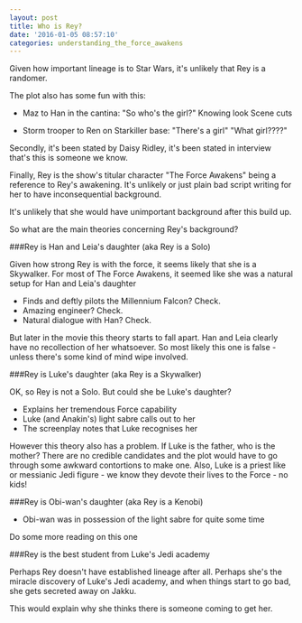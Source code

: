 ```yaml
---
layout: post
title: Who is Rey?
date: '2016-01-05 08:57:10'
categories: understanding_the_force_awakens
---
```


Given how important lineage is to Star Wars, it's unlikely that Rey is a randomer.

The plot also has some fun with this:

* Maz to Han in the cantina: "So who's the girl?"
Knowing look
Scene cuts

* Storm trooper to Ren on Starkiller base:
"There's a girl"
"What girl????"

Secondly, it's been stated by Daisy Ridley, it's been stated in interview that's this is someone we know.

Finally, Rey is the show's titular character "The Force Awakens" being a reference to Rey's awakening. It's unlikely or just plain bad script writing for her to have inconsequential background.

It's unlikely that she would have unimportant background after this build up.

So what are the main theories concerning Rey's background?

###Rey is Han and Leia's daughter (aka Rey is a Solo)

Given how strong Rey is with the force, it seems likely that she is a Skywalker. For most of The Force Awakens, it seemed like she was a natural setup for Han and Leia's daughter

* Finds and deftly pilots the Millennium Falcon? Check. 
* Amazing engineer? Check.
* Natural dialogue with Han? Check.

But later in the movie this theory starts to fall apart. Han and Leia clearly have no recollection of her whatsoever. So most likely this one is false - unless there's some kind of mind wipe involved.

###Rey is Luke's daughter (aka Rey is a Skywalker)

OK, so Rey is not a Solo. But could she be Luke's daughter?

* Explains her tremendous Force capability 
* Luke (and Anakin's) light sabre calls out to her
* The screenplay notes that Luke recognises her

However this theory also has a problem. If Luke is the father, who is the mother? There are no credible candidates and the plot would have to go through some awkward contortions to make one. Also, Luke is a priest like or messianic Jedi figure - we know they devote their lives to the Force - no kids!

###Rey is Obi-wan's daughter (aka Rey is a Kenobi)

* Obi-wan was in possession of the light sabre for quite some time 

Do some more reading on this one

###Rey is the best student from Luke's Jedi academy

Perhaps Rey doesn't have established lineage after all. Perhaps she's the miracle discovery of Luke's Jedi academy, and when things start to go bad, she gets secreted away on Jakku.

This would explain why she thinks there is someone coming to get her.
